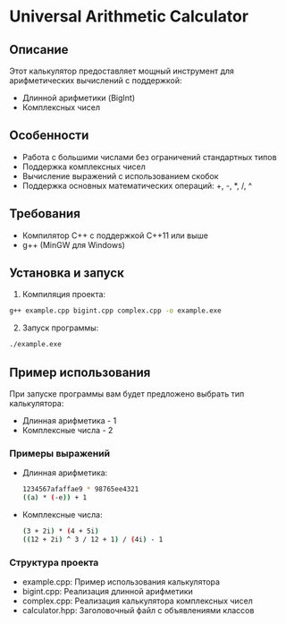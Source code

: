 # Universal Arithmetic Calculator

## Описание

Этот калькулятор предоставляет мощный инструмент для арифметических вычислений с поддержкой:
- Длинной арифметики (BigInt)
- Комплексных чисел

## Особенности

- Работа с большими числами без ограничений стандартных типов
- Поддержка комплексных чисел
- Вычисление выражений с использованием скобок
- Поддержка основных математических операций: +, -, *, /, ^

## Требования

- Компилятор C++ с поддержкой C++11 или выше
- g++ (MinGW для Windows)

## Установка и запуск

1. Компиляция проекта:
```bash
g++ example.cpp bigint.cpp complex.cpp -o example.exe
```

2. Запуск программы:
```bash
./example.exe
```
## Пример использования

При запуске программы вам будет предложено выбрать тип калькулятора:

 - Длинная арифметика - 1
 - Комплексные числа - 2

### Примеры выражений

- Длинная арифметика:
    ```bash
    1234567afaffae9 * 98765ee4321
    ((a) * (-e)) + 1
    ```

- Комплексные числа:
    ```bash
    (3 + 2i) * (4 + 5i)
    ((12 + 2i) ^ 3 / 12 + 1) / (4i) - 1
    ```

### Структура проекта

- example.cpp: Пример использования калькулятора
- bigint.cpp: Реализация длинной арифметики
- complex.cpp: Реализация калькулятора комплексных чисел
- calculator.hpp: Заголовочный файл с объявлениями классов